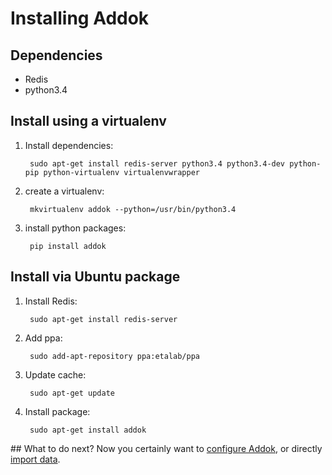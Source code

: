 # Installing Addok

## Dependencies

- Redis
- python3.4

## Install using a virtualenv

1. Install dependencies:

        sudo apt-get install redis-server python3.4 python3.4-dev python-pip python-virtualenv virtualenvwrapper

1. create a virtualenv:

        mkvirtualenv addok --python=/usr/bin/python3.4

1. install python packages:

        pip install addok

## Install via Ubuntu package

1. Install Redis:

        sudo apt-get install redis-server

1. Add ppa:

        sudo add-apt-repository ppa:etalab/ppa

1. Update cache:

        sudo apt-get update

1. Install package:

        sudo apt-get install addok

## What to do next?
Now you certainly want to [configure Addok](config.md), or directly [import data](import.md).
